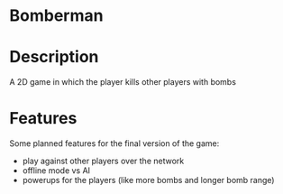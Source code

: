 # Bomberman

# Description
A 2D game in which the player kills other players with bombs

# Features
Some planned features for the final version of the game:
- play against other players over the network
- offline mode vs AI
- powerups for the players (like more bombs and longer bomb range)
